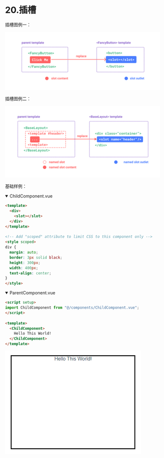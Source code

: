 # 20.插槽

插槽图例一：

![图 2](../images/dbdaf1e8e205a3d298754df09fbc5211553633499a407f69c62017cd0de36ca6.png)  

插槽图例二：

![图 1](../images/ebb7b207b505052875ec5079bd0b1685ef4676ea4a79fb7fbc1988f3030a11a8.png)  


基础样例：

<details open><summary>ChildComponent.vue</summary>

```html
<template>
  <div>
    <slot></slot>
  </div>
</template>

<!-- Add "scoped" attribute to limit CSS to this component only -->
<style scoped>
div {
  margin: auto;
  border: 3px solid black;
  height: 300px;
  width: 400px;
  text-align: center;
}
</style>
```

</details>

<details open><summary>ParentComponent.vue</summary>

```html
<script setup>
import ChildComponent from "@/components/ChildComponent.vue";
</script>

<template>
  <ChildComponent>
    Hello This World!
  </ChildComponent>
</template>
```

</details>

![图 0](../images/0c3e01b80267b003b22c3b27e9ddb0e5258513142ef97fc19b0bfe7ff02ba824.png)  

